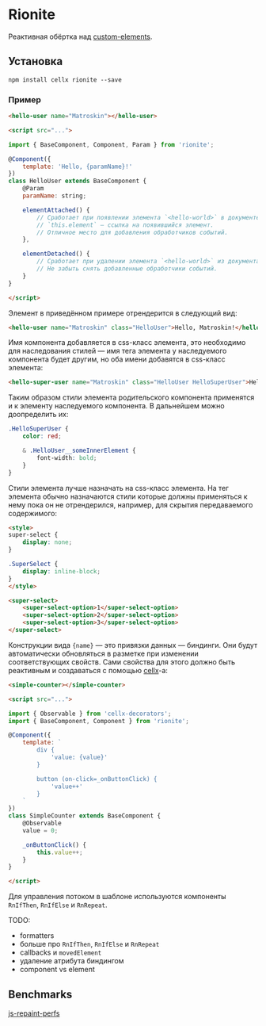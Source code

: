 # Rionite

Реактивная обёртка над [custom-elements](https://www.w3.org/TR/custom-elements/).

## Установка

```
npm install cellx rionite --save
```

### Пример

```html
<hello-user name="Matroskin"></hello-user>

<script src="...">

import { BaseComponent, Component, Param } from 'rionite';

@Component({
    template: 'Hello, {paramName}!'
})
class HelloUser extends BaseComponent {
    @Param
	paramName: string;

    elementAttached() {
        // Сработает при появлении элемента `<hello-world>` в документе.
        // `this.element` — ссылка на появившийся элемент.
        // Отличное место для добавления обработчиков событий.
    },

    elementDetached() {
        // Сработает при удалении элемента `<hello-world>` из документа.
        // Не забыть снять добавленные обработчики событий.
    }
}

</script>
```

Элемент в приведённом примере отрендерится в следующий вид:
```html
<hello-user name="Matroskin" class="HelloUser">Hello, Matroskin!</hello-user>
```

Имя компонента добавляется в css-класс элемента, это необходимо для наследования стилей — имя тега элемента у наследуемого компонента будет другим, но оба имени добавятся в css-класс элемента:
```html
<hello-super-user name="Matroskin" class="HelloUser HelloSuperUser">Hello, Matroskin!</hello-super-user>
```
Таким образом стили элемента родительского компонента применятся и к элементу наследуемого компонента. В дальнейшем можно доопределить их:
```css
.HelloSuperUser {
    color: red;

    & .HelloUser__someInnerElement {
        font-width: bold;
    }
}
```

Стили элемента лучше назначать на css-класс элемента. На тег элемента обычно назначаются стили которые должны применяться к нему пока он не отрендерился, например, для скрытия передаваемого содержимого:
```html
<style>
super-select {
    display: none;
}

.SuperSelect {
    display: inline-block;
}
</style>

<super-select>
    <super-select-option>1</super-select-option>
    <super-select-option>2</super-select-option>
    <super-select-option>3</super-select-option>
</super-select>
```

Конструкции вида `{name}` — это привязки данных — биндинги. Они будут автоматически обновляться в разметке при изменении соответствующих свойств. Сами свойства для этого должно быть реактивным и создаваться с помощью [cellx](https://github.com/Riim/cellx)-а:
```html
<simple-counter></simple-counter>

<script src="...">

import { Observable } from 'cellx-decorators';
import { BaseComponent, Component } from 'rionite';

@Component({
    template: `
        div {
            'value: {value}'
        }

        button (on-click=_onButtonClick) {
            'value++'
        }
    `
})
class SimpleCounter extends BaseComponent {
    @Observable
	value = 0;

    _onButtonClick() {
        this.value++;
    }
}

</script>
```

Для управления потоком в шаблоне используются компоненты `RnIfThen`, `RnIfElse` и `RnRepeat`.

TODO:
- formatters
- больше про `RnIfThen`, `RnIfElse` и `RnRepeat`
- callbacks и `movedElement`
- удаление атрибута биндингом
- component vs element

## Benchmarks

[js-repaint-perfs](http://mathieuancelin.github.io/js-repaint-perfs/)
